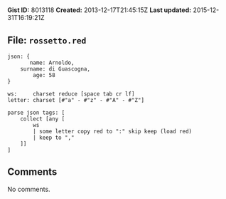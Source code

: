 # 

**Gist ID:** 8013118
**Created:** 2013-12-17T21:45:15Z
**Last updated:** 2015-12-31T16:19:21Z

## File: `rossetto.red`

```Red
json: {
       name: Arnoldo,
    surname: di Guascogna,
        age: 58
}

ws:     charset reduce [space tab cr lf]
letter: charset [#"a" - #"z" - #"A" - #"Z"]

parse json tags: [
    collect [any [
        ws
        | some letter copy red to ":" skip keep (load red)
        | keep to ","
    ]]
]
```

## Comments

No comments.
